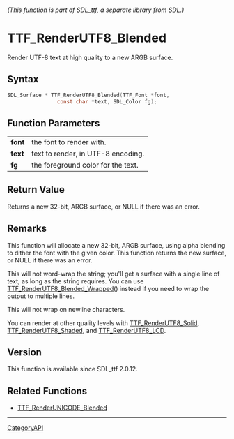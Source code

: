 ###### (This function is part of SDL_ttf, a separate library from SDL.)
# TTF_RenderUTF8_Blended

Render UTF-8 text at high quality to a new ARGB surface.

## Syntax

```c
SDL_Surface * TTF_RenderUTF8_Blended(TTF_Font *font,
                const char *text, SDL_Color fg);

```

## Function Parameters

|              |                                    |
| ------------ | ---------------------------------- |
| **font**     | the font to render with.           |
| **text**     | text to render, in UTF-8 encoding. |
| **fg**       | the foreground color for the text. |

## Return Value

Returns a new 32-bit, ARGB surface, or NULL if there was an error.

## Remarks

This function will allocate a new 32-bit, ARGB surface, using alpha
blending to dither the font with the given color. This function returns the
new surface, or NULL if there was an error.

This will not word-wrap the string; you'll get a surface with a single line
of text, as long as the string requires. You can use
[TTF_RenderUTF8_Blended_Wrapped](TTF_RenderUTF8_Blended_Wrapped.md)() instead
if you need to wrap the output to multiple lines.

This will not wrap on newline characters.

You can render at other quality levels with
[TTF_RenderUTF8_Solid](TTF_RenderUTF8_Solid.md),
[TTF_RenderUTF8_Shaded](TTF_RenderUTF8_Shaded.md), and
[TTF_RenderUTF8_LCD](TTF_RenderUTF8_LCD.md).

## Version

This function is available since SDL_ttf 2.0.12.

## Related Functions

* [TTF_RenderUNICODE_Blended](TTF_RenderUNICODE_Blended.md)

----
[CategoryAPI](CategoryAPI.md)
